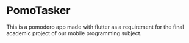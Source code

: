 # PomoTasker
This is a pomodoro app made with flutter as a requirement for the final academic project of our mobile programming subject. 
